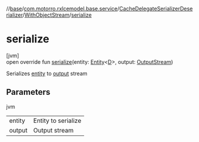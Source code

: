 //[base](../../../../index.md)/[com.motorro.rxlcemodel.base.service](../../index.md)/[CacheDelegateSerializerDeserializer](../index.md)/[WithObjectStream](index.md)/[serialize](serialize.md)

# serialize

[jvm]\
open override fun [serialize](serialize.md)(entity: [Entity](../../../com.motorro.rxlcemodel.base.entity/-entity/index.md)&lt;[D](index.md)&gt;, output: [OutputStream](https://docs.oracle.com/javase/8/docs/api/java/io/OutputStream.html))

Serializes [entity](serialize.md) to [output](serialize.md) stream

## Parameters

jvm

| | |
|---|---|
| entity | Entity to serialize |
| output | Output stream |
